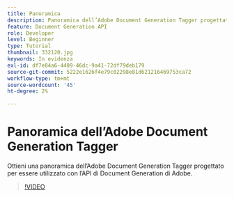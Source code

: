 ```yaml
---
title: Panoramica
description: Panoramica dell’Adobe Document Generation Tagger progettato per essere utilizzato con l’API di Adobe Document Generation
feature: Document Generation API
role: Developer
level: Beginner
type: Tutorial
thumbnail: 332120.jpg
keywords: In evidenza
exl-id: df7e84a6-4409-46dc-9a41-72df79deb179
source-git-commit: 5222e1626f4e79c02298e81d621216469753ca72
workflow-type: tm+mt
source-wordcount: '45'
ht-degree: 2%

---
```


# Panoramica dell’Adobe Document Generation Tagger

Ottieni una panoramica dell’Adobe Document Generation Tagger progettato per essere utilizzato con l’API di Document Generation di Adobe.

>[!VIDEO](https://video.tv.adobe.com/v/332120?hidetitle=true)
